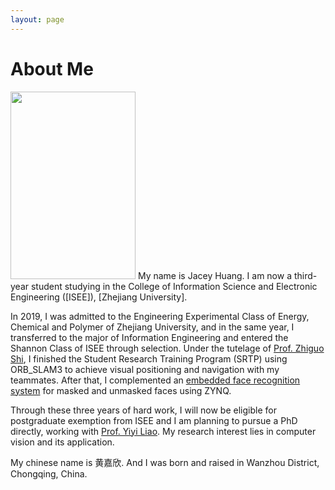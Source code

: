 ```yaml
---
layout: page
---
```


# About Me

<img src="/images/avatar.png" class="floatpic" width="200" height="300">
My name is Jacey Huang. I am now a third-year student studying in the College of Information Science and Electronic Engineering ([ISEE]), [Zhejiang University].

In 2019, I was admitted to the Engineering Experimental Class of Energy, Chemical and Polymer of Zhejiang University, and in the same year, I transferred to the major of Information Engineering and entered the Shannon Class of ISEE through selection. Under the tutelage of [Prof. Zhiguo Shi], I finished the Student Research Training Program (SRTP) using ORB_SLAM3 to achieve visual positioning and navigation with my teammates. After that, I complemented an [embedded face recognition system] for masked and unmasked faces using ZYNQ.

Through these three years of hard work, I will now be eligible for postgraduate exemption from ISEE and I am planning to pursue a PhD directly, working with [Prof. Yiyi Liao]. My research interest lies in computer vision and its application.

My chinese name is 黄嘉欣. And I was born and raised in Wanzhou District, Chongqing, China.

[ISEE]: http://www.isee.zju.edu.cn/
[Zhejiang University]: https://www.zju.edu.cn/
[Prof. Zhiguo Shi]: https://scholar.google.com/citations?user=7l8wsYgAAAAJ&hl=en&oi=ao/
[embedded face recognition system]: https://github.com/EtHereAlPlusor/ISEE-ZYNQFaceRec/
[Prof. Yiyi Liao]: https://yiyiliao.github.io/